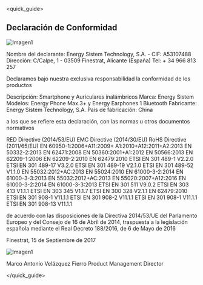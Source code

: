 <quick_guide>
## Declaración de Conformidad

![Imagen1](http://static.energysistem.com/images/manuals/42909/59391fdcd6d6d.jpg)

Nombre del declarante: Energy Sistem Technology, S.A. - CIF: A53107488
Dirección: C/Calpe, 1 - 03509 Finestrat, Alicante (España)
Tel: + 34 966 813 257

Declaramos bajo nuestra exclusiva responsabilidad la conformidad de los productos

Descripción: Smartphone y Auriculares inalámbricos
Marca: Energy Sistem
Modelos: Energy Phone Max 3+ y Energy Earphones 1 Bluetooth
Fabricante: Energy Sistem Technology, S.A.
País de fabricación: China

a los que se refiere esta declaración, con las normas u otros documentos normativos

RED Directive (2014/53/EU)
EMC Directive (2014/30/EU)
RoHS Directive (2011/65/EU)
EN 60950-1:2006+A11:2009+
A1:2010+A12:2011+A2:2013
EN 50332-2:2013
EN 62471:2008
EN 50360:2001+A1:2012
EN 50566:2013
EN 62209-1:2006
EN 62209-2:2010
EN 62479:2010
ETSI EN 301 489-1 V2.2.0
ETSI EN 301 489-17 V3.2.0
ETSI EN 301 489-19 V2.1.0
ETSI EN 301 489-52 V1.1.0
EN 55032:2012+AC:2013
EN 55024:2010
EN 61000-3-2:2014
EN 61000-3-3:2013
EN 55032:2012+AC:2013
EN 55020:2007+A12:2016
EN 61000-3-2:2014
EN 61000-3-3:2013
ETSI EN 301 511 V9.0.2
ETSI EN 303 413 V1.1.1
ETSI EN 303 345 V1.1.7
ETSI EN 300 328 V2.1.1
EN 62479:2010
ETSI EN 301 908-1 V11.1.1
ETSI EN 301 908-2 V11.1.1
ETSI EN 301 908-1 V11.1.1
ETSI EN 301 908-13 V11.1.1

de acuerdo con las disposiciones de la Directiva 2014/53/UE del Parlamento Europeo y del Consejo de 16 de Abril de 2014, traspuesta a la legislación española mediante el Real Decreto 188/2016, de 6 de Mayo de 2016

Finestrat, 15 de Septiembre de 2017

![Imagen1](http://static.energysistem.com/images/manuals/42547/586ce335eb9df.jpg)

Marco Antonio Velázquez Fierro
Product Management Director



</quick_guide>

